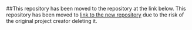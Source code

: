 ##This repository has been moved to the repository at the link below. 
This repository has been moved to [link to the new repository](https://github.com/LuciaNishimiya/MangoCord) due to the risk of the original project creator deleting it.
